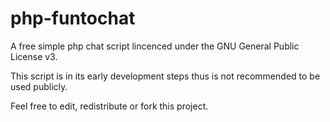 php-funtochat
=============

A free simple php chat script lincenced under the GNU General Public License v3.

This script is in its early development steps thus is not recommended to be used publicly.

Feel free to edit, redistribute or fork this project.
